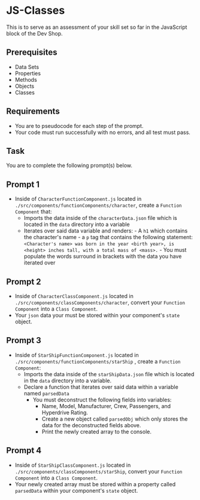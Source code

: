 # JS-Classes

This is to serve as an assessment of your skill set so far in the JavaScript block of the Dev Shop.

## Prerequisites
- Data Sets
- Properties
- Methods
- Objects
- Classes

## Requirements
- You are to pseudocode for each step of the prompt.
- Your code must run successfully with no errors, and all test must pass.

## Task
You are to complete the following prompt(s) below.


## Prompt 1
- Inside of `CharacterFunctionComponent.js` located in `./src/components/functionComponents/character`, create a `Function Component` that:
  - Imports the data inside of the `characterData.json` file which is located in the `data` directory into a variable
  - Iterates over said data variable and renders:
        - A `h1` which contains the character's name
        - a `p` tag that contains the following statement: `<Character's name> was born in the year <birth year>, is <height> inches tall, with a total mass of <mass>.`
          - You must populate the words surround in brackets with the data you have iterated over

## Prompt 2
- Inside of `CharacterClassComponent.js` located in `./src/components/classComponents/character`, convert your `Function Component` into a `Class Component`.
- Your `json` data  your must be stored within your component's `state` object.


## Prompt 3
- Inside of `StarShipFunctionComponent.js` located in `./src/components/functionComponents/starShip` , create a `Function Component`:
  - Imports the data inside of the `starShipData.json` file which is located in the `data` directory into a variable.
  - Declare a function that iterates over said data within a variable named `parsedData`
    - You must deconstruct the following fields into variables:
      - Name, Model, Manufacturer, Crew, Passengers, and Hyperdrive Rating.
      - Create a new object called `parsedObj` which only stores the data for the deconstructed fields above.
      - Print the newly created array to the console.

## Prompt 4
- Inside of `StarShipClassComponent.js` located in `./src/components/classComponents/starShip`, convert your `Function Component` into a `Class Component`.
- Your newly created array must be stored within a property called `parsedData` within your component's `state` object.
